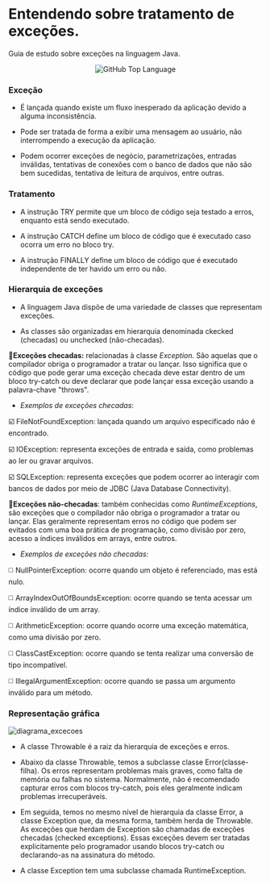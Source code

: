 # Entendendo sobre tratamento de exceções.

Guia de estudo sobre exceções na linguagem Java.

<p align="center">
 <img alt="GitHub Top Language" src="https://img.shields.io/github/languages/top/Marcelo-web/dio-java-excecoes" />
</p>

### Exceção

- É lançada quando existe um fluxo inesperado da aplicação devido a alguma inconsistência.

- Pode ser tratada de forma a exibir uma mensagem ao usuário, não interrompendo a execução da aplicação.

- Podem ocorrer exceções de negócio, parametrizações, entradas inválidas, tentativas de conexões com o banco de dados que não são bem sucedidas, tentativa de leitura de arquivos, entre outras.

### Tratamento

- A instrução TRY permite que um bloco de código seja testado a erros, enquanto está sendo executado.

- A instrução CATCH define um bloco de código que é executado caso ocorra um erro no bloco try.

- A instrução FINALLY define um bloco de código que é executado independente de ter havido um erro ou não.

### Hierarquia de exceções

- A linguagem Java dispõe de uma variedade de classes que representam exceções.

- As classes são organizadas em hierarquia denominada ckecked (checadas) ou unchecked (não-checadas).

🔹**Exceções checadas:**  relacionadas à classe *Exception*.  São aquelas que o compilador obriga o programador a tratar ou lançar. Isso significa que o código que pode gerar uma exceção checada deve estar dentro de um bloco try-catch ou deve declarar que pode lançar essa exceção usando a palavra-chave "throws". 

- *Exemplos de exceções checadas*:

☑️ FileNotFoundException: lançada quando um arquivo especificado não é encontrado.

☑️ IOException: representa exceções de entrada e saída, como problemas ao ler ou gravar arquivos.

☑️ SQLException: representa exceções que podem ocorrer ao interagir com bancos de dados por meio de JDBC (Java Database Connectivity).

🔸**Exceções não-checadas**: também conhecidas como *RuntimeExceptions*, são exceções que o compilador não obriga o programador a tratar ou lançar. Elas geralmente representam erros no código que podem ser evitados com uma boa prática de programação, como divisão por zero, acesso a índices inválidos em arrays, entre outros.

- *Exemplos de exceções não checadas:*

◻️ NullPointerException: ocorre quando um objeto é referenciado, mas está nulo.

◻️ ArrayIndexOutOfBoundsException: ocorre quando se tenta acessar um índice inválido de um array.

◻️ ArithmeticException: ocorre quando ocorre uma exceção matemática, como uma divisão por zero.

◻️ ClassCastException: ocorre quando se tenta realizar uma conversão de tipo incompatível.

◻️ IllegalArgumentException: ocorre quando se passa um argumento inválido para um método.

### Representação gráfica

![diagrama_excecoes](https://github.com/Marcelo-web/dio-java-excecoes/assets/64988565/ae592039-15ef-4523-b411-bba33a1412e0)

- A classe Throwable é a raiz da hierarquia de exceções e erros.

- Abaixo da classe Throwable, temos a subclasse classe Error(classe-filha). Os erros representam problemas mais graves, como falta de memória ou falhas no sistema. Normalmente, não é recomendado capturar erros com blocos try-catch, pois eles geralmente indicam problemas irrecuperáveis.

- Em seguida, temos no mesmo nível de hierarquia da classe Error, a classe Exception que, da mesma forma, também herda de Throwable. As exceções que herdam de Exception são chamadas de exceções checadas (checked exceptions). Essas exceções devem ser tratadas explicitamente pelo programador usando blocos try-catch ou declarando-as na assinatura do método.

- A classe Exception tem uma subclasse chamada RuntimeException.
